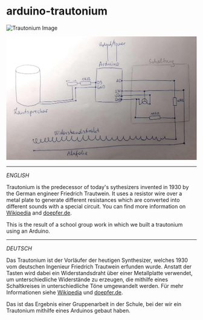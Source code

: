
# arduino-trautonium

![Trautonium Image](./images/trautonium.png)

![Circuit Diagram](./images/cricuit-diagram.jpeg)

---
*ENGLISH*

Trautonium is the predecessor of today's sythesizers invented in 1930 by the
German engineer Friedrich Trautwein. It uses a resistor wire over a metal plate
to generate different resistances which are converted into different sounds with
a special circuit. You can find more information on
[Wikipedia](https://en.wikipedia.org/wiki/Trautonium) and
[doepfer.de](https://doepfer.de/traut/traut_e.htm).

This is the result of a school group work in which we built a trautonium
using an Arduino.

---
*DEUTSCH*

Das Trautonium ist der Vorläufer der heutigen Synthesizer, welches 1930 vom
deutschen Ingenieur Friedrich Trautwein erfunden wurde. Anstatt der Tasten wird
dabei ein Widerstandsdraht über einer Metallplatte verwendet, um
unterschiedliche Widerstände zu erzeugen, die mithilfe eines Schaltkreises in
unterschiedliche Töne umgewandelt werden. Für mehr Informationen siehe
[Wikipedia](https://de.wikipedia.org/wiki/Trautonium) und
[doepfer.de](https://doepfer.de/traut/traut_d.htm).

Das ist das Ergebnis einer Gruppenarbeit in der Schule, bei der wir
ein Trautonium mithilfe eines Arduinos gebaut haben.
